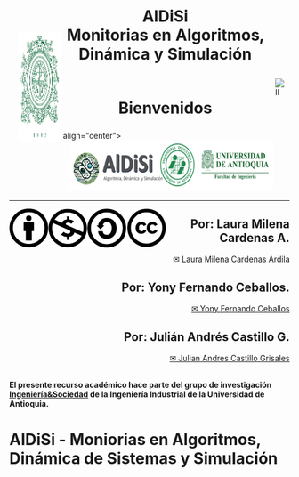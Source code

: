 <div align="center">
<table>
    <thead>
        <tr>
            <td rowspan="3">
                <img alt="UdeA" height="200px" src="https://raw.githubusercontent.com/juliancastillo-udea/2024-1-ProgramacionPosgrados/main/images/Escudo-UdeA.svg" hspace="10px" vspace="0px">
            </td>
            <td align="center">
                <h1><b>AlDiSi<br>Monitorias en Algoritmos, Dinámica y Simulación</b></h1>
            </td>
            <td rowspan="3">
                <img alt="II" height="200px" src="https://upload.wikimedia.org/wikipedia/commons/thumb/b/b9/Ingenier%C3%ADa_Industrial_UdeA.png/1026px-Ingenier%C3%ADa_Industrial_UdeA.png" hspace="0px" vspace="0px">
            </td>
        </tr>
        <tr>
            <td align="center">
                <h1><b>Bienvenidos</b></h1>
            </td>
        </tr>
        <tr>
            <td> align="center">
                <img align="center" alt="I&S" height="90px" src="https://raw.githubusercontent.com/juliancastillo-udea/AlDiSi/main/images/Logo%20AlDiSi_Horizontal%20UdeA%20II.png" hspace="10px" vspace="0px">
            </td>
        </tr>
    </thead>
</table>

</div>

<hr size=10 noshade color="green">
<p>
<img alt="CC" height="70px" src="https://raw.githubusercontent.com/juliancastillo-udea/2024-1-ProgramacionPosgrados/main/images/by.xlarge.png" align="left" hspace="0px" vspace="0px">
<img alt="Attribution" height="70px" src="https://raw.githubusercontent.com/juliancastillo-udea/2024-1-ProgramacionPosgrados/main/images/nc.xlarge.png" align="left" hspace="0px" vspace="0px">
<img alt="NC" height="70px" src="https://raw.githubusercontent.com/juliancastillo-udea/2024-1-ProgramacionPosgrados/main/images/sa.xlarge.png" align="left" hspace="0px" vspace="0px">
<img alt="SA" height="70px" src="https://raw.githubusercontent.com/juliancastillo-udea/2024-1-ProgramacionPosgrados/main/images/cc-icons.png" align="left" hspace="0px" vspace="0px">
</p>

<div align="right">
<h2> <b> Por: Laura Milena Cardenas A. </b> </h2>
<a href="mailto:lauram.cardenas@udea.edu.co"> ✉ Laura Milena Cardenas Ardila </a>
<h2> <b> Por: Yony Fernando Ceballos. </b> </h2>
<a href="mailto:yony.ceballos@udea.edu.co"> ✉ Yony Fernando Ceballos </a>
<h2> <b> Por: Julián Andrés Castillo G. </b> </h2>
<a href="mailto:jandres.castillo@udea.edu.co"> ✉ Julian Andres Castillo Grisales </a>
</div>

<br>

**El presente recurso académico hace parte del grupo de investigación [Ingeniería&Sociedad](https://www.udea.edu.co/wps/portal/udea/web/inicio/investigacion/grupos-investigacion/ingenieria-tecnologia/ingenieria-sociedad/integrantes/!ut/p/z1/jZDLbsIwEEW_hS_w2JMHWbqOE0wcxw6mUG9QVigSBBaI729UISRCS5ndSOee0VwSyJaEobv2--7Sn4buMO5fIdkZF0vKBOjS2QIcb_lKe28EMrL5AeaZYJRHoKGiMXAnrfGNsPmSkfBOHv4YDu_lXwDhtX5DwuMJKNrxA13VyNoEvU6nQJn6DLi0kEboDP-kU6ABNxpqExUfpeIVi2_AvaQmb0YgyeXCU0RB2ZNBoQSXmdhiqViU4tTwS83_PXo-rtdb6FWv9rNv4u7n-A!!/?1dmy&urile=wcm%3apath%3a%2FPortalUdeA%2FasPortalUdeA%2FasHomeUdeA%2FInvestigaci%2521c3%2521b3n%2FGrupos%2Bde%2Binvestigaci%2521c3%2521b3n%2FIngenier%2521c3%2521ada%2By%2Btecnolog%2521c3%2521ada%2FIngenier%2521c3%2521ada%2By%2Bsociedad) de la Ingeniería Industrial de la Universidad de Antioquia.**

# **AlDiSi - Moniorias en Algoritmos, Dinámica de Sistemas y Simulación**

